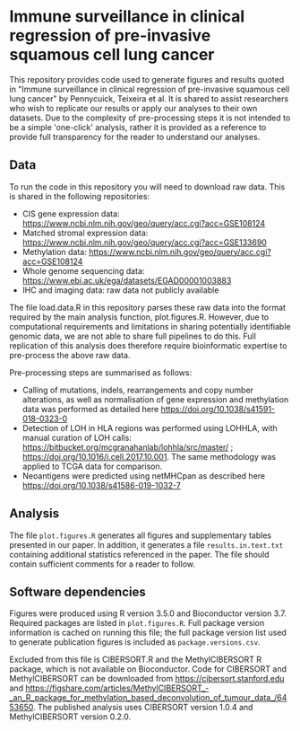 # Immune surveillance in clinical regression of pre-invasive squamous cell lung cancer

This repository provides code used to generate figures and results quoted in "Immune surveillance in clinical regression of pre-invasive squamous cell lung cancer" by Pennycuick, Teixeira et al. It is shared to assist researchers who wish to replicate our results or apply our analyses to their own datasets. Due to the complexity of pre-processing steps it is not intended to be a simple 'one-click' analysis, rather it is provided as a reference to provide full transparency for the reader to understand our analyses.

## Data

To run the code in this repository you will need to download raw data. This is shared in the following repositories:

* CIS gene expression data: https://www.ncbi.nlm.nih.gov/geo/query/acc.cgi?acc=GSE108124
* Matched stromal expression data: https://www.ncbi.nlm.nih.gov/geo/query/acc.cgi?acc=GSE133690
* Methylation data: https://www.ncbi.nlm.nih.gov/geo/query/acc.cgi?acc=GSE108124
* Whole genome sequencing data: https://www.ebi.ac.uk/ega/datasets/EGAD00001003883
* IHC and imaging data: raw data not publicly available

The file load.data.R in this repository parses these raw data into the format required by the main analysis function, plot.figures.R. However, due to computational requirements and limitations in sharing potentially identifiable genomic data, we are not able to share full pipelines to do this. Full replication of this analysis does therefore require bioinformatic expertise to pre-process the above raw data.

Pre-processing steps are summarised as follows:

* Calling of mutations, indels, rearrangements and copy number alterations, as well as normalisation of gene expression and methylation data was performed as detailed here https://doi.org/10.1038/s41591-018-0323-0
* Detection of LOH in HLA regions was performed using LOHHLA, with manual curation of LOH calls: https://bitbucket.org/mcgranahanlab/lohhla/src/master/ ; https://doi.org/10.1016/j.cell.2017.10.001. The same methodology was applied to TCGA data for comparison.
* Neoantigens were predicted using netMHCpan as described here https://doi.org/10.1038/s41586-019-1032-7

## Analysis

The file `plot.figures.R` generates all figures and supplementary tables presented in our paper. In addition, it generates a file `results.in.text.txt` containing additional statistics referenced in the paper. The file should contain sufficient comments for a reader to follow.

## Software dependencies

Figures were produced using R version 3.5.0 and Bioconductor version 3.7. Required packages are listed in `plot.figures.R`. Full package version information is cached on running this file; the full package version list used to generate publication figures is included as `package.versions.csv`.

Excluded from this file is CIBERSORT.R and the MethylCIBERSORT R package, which is not available on Bioconductor. Code for CIBERSORT and MethylCIBERSORT can be downloaded from https://cibersort.stanford.edu and https://figshare.com/articles/MethylCIBERSORT_-_an_R_package_for_methylation_based_deconvolution_of_tumour_data_/6453650. The published analysis uses CIBERSORT version 1.0.4 and MethylCIBERSORT version 0.2.0.

